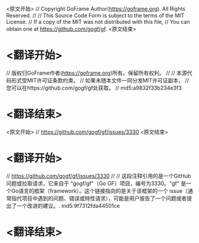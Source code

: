 
<原文开始>
// Copyright GoFrame Author(https://goframe.org). All Rights Reserved.
//
// This Source Code Form is subject to the terms of the MIT License.
// If a copy of the MIT was not distributed with this file,
// You can obtain one at https://github.com/gogf/gf.
<原文结束>

# <翻译开始>
// 版权归GoFrame作者(https://goframe.org)所有。保留所有权利。
//
// 本源代码形式受MIT许可证条款约束。
// 如果未随本文件一同分发MIT许可证副本，
// 您可以在https://github.com/gogf/gf处获取。
// md5:a9832f33b234e3f3
# <翻译结束>


<原文开始>
// https://github.com/gogf/gf/issues/3330
<原文结束>

# <翻译开始>
// https://github.com/gogf/gf/issues/3330
// 
// 这段注释引用的是一个GitHub问题或拉取请求，它来自于 "gogf/gf"（Go GF）项目，编号为3330。"gf" 是一个Go语言的框架（framework）。这个链接指向的是关于该框架的一个 issue（通常指代项目中遇到的问题、错误或特性请求），可能是用户报告了一个问题或者提出了一个改进的建议。. md5:9f7312fda44501ce
# <翻译结束>

